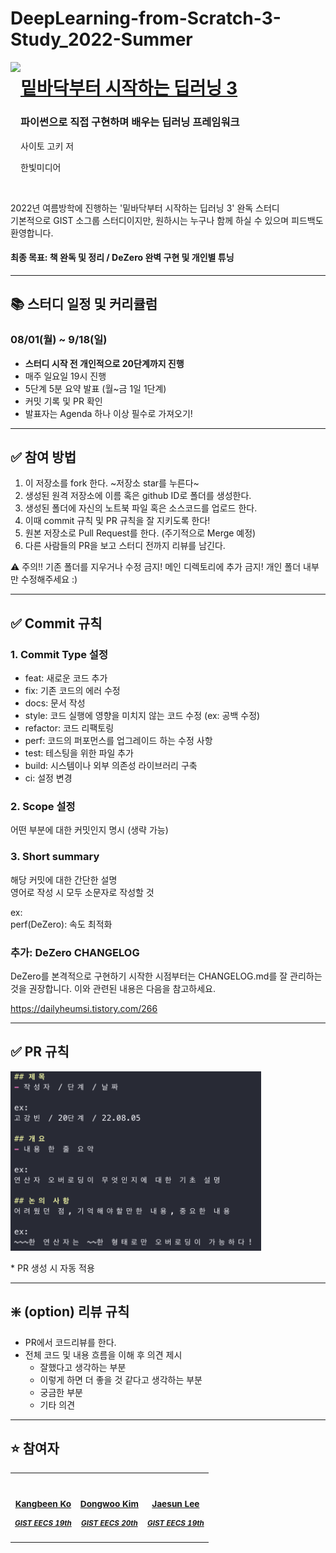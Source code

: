# DeepLearning-from-Scratch-3-Study_2022-Summer
<p>
<a href="http://www.yes24.com/Product/Goods/95343845">  
<img src="https://github.com/WegraLee/deep-learning-from-scratch-3/blob/master/cover.jpg" height="200" align=left></a>
  <a href="http://www.yes24.com/Product/Goods/95343845">
  <h1>밑바닥부터 시작하는 딥러닝 3</h1></a>
  <h3>파이썬으로 직접 구현하며 배우는 딥러닝 프레임워크</h3>
  <p>사이토 고키 저</p>
  <p>한빛미디어</p>
</p>

<br>

2022년 여름방학에 진행하는 '밑바닥부터 시작하는 딥러닝 3' 완독 스터디<br>
기본적으로 GIST 소그룹 스터디이지만, 원하시는 누구나 함께 하실 수 있으며 피드백도 환영합니다.<br>


#### 최종 목표: 책 완독 및 정리 / DeZero 완벽 구현 및 개인별 튜닝

---

## 📚 스터디 일정 및 커리큘럼
### 08/01(월) ~ 9/18(일)

- **스터디 시작 전 개인적으로 20단계까지 진행**
- 매주 일요일 19시 진행
- 5단계 5분 요약 발표 (월~금 1일 1단계)
- 커밋 기록 및 PR 확인
- 발표자는 Agenda 하나 이상 필수로 가져오기!

---

## ✅ 참여 방법

1. 이 저장소를 fork 한다. ~저장소 star를 누른다~
2. 생성된 원격 저장소에 이름 혹은 github ID로 폴더를 생성한다.
3. 생성된 폴더에 자신의 노트북 파일 혹은 소스코드를 업로드 한다.
4. 이때 commit 규칙 및 PR 규칙을 잘 지키도록 한다!
5. 원본 저장소로 Pull Request를 한다. (주기적으로 Merge 예정)
6. 다른 사람들의 PR을 보고 스터디 전까지 리뷰를 남긴다.

⚠️ 주의!! 기존 폴더를 지우거나 수정 금지! 메인 디렉토리에 추가 금지! 개인 폴더 내부만 수정해주세요 :)

---

## ✅ Commit 규칙

### 1. Commit Type 설정
  - feat: 새로운 코드 추가
  - fix: 기존 코드의 에러 수정
  - docs: 문서 작성
  - style: 코드 실행에 영향을 미치지 않는 코드 수정 (ex: 공백 수정)
  - refactor: 코드 리팩토링
  - perf: 코드의 퍼포먼스를 업그레이드 하는 수정 사항
  - test: 테스팅을 위한 파일 추가
  - build: 시스템이나 외부 의존성 라이브러리 구축
  - ci: 설정 변경

### 2. Scope 설정
어떤 부분에 대한 커밋인지 명시 (생략 가능)

### 3. Short summary
해당 커밋에 대한 간단한 설명<br>
영어로 작성 시 모두 소문자로 작성할 것

ex:<br>
perf(DeZero): 속도 최적화

### 추가: DeZero CHANGELOG
DeZero를 본격적으로 구현하기 시작한 시점부터는 CHANGELOG.md를 잘 관리하는 것을 권장합니다.
이와 관련된 내용은 다음을 참고하세요.

https://dailyheumsi.tistory.com/266

----

## ✅ PR 규칙

<img width="401" alt="image" src="pull-request-template.png">

<br>

\* PR 생성 시 자동 적용

----

## ❇️ (option) 리뷰 규칙

- PR에서 코드리뷰를 한다.
- 전체 코드 및 내용 흐름을 이해 후 의견 제시
  - 잘했다고 생각하는 부분
  - 이렇게 하면 더 좋을 것 같다고 생각하는 부분
  - 궁금한 부분
  - 기타 의견

----

## ⭐️ 참여자
<table align='center'>
  <tr>
    <td align="center">
      <a href="https://github.com/KevinTheRainmaker"><img src="https://github.com/KevinTheRainmaker.png" width="200" alt=""/>
        <sub>
          <h3>Kangbeen Ko</h3>
          <h5>GIST EECS 19th</h5>
        </sub></a>
      </td>
    <td align="center">
      <a href="https://github.com/dwjustin"><img src="https://github.com/dwjustin.png" width="200" alt=""/>
        <sub>
          <h3>Dongwoo Kim</h3>
          <h5>GIST EECS 20th</h5>
        </sub></a>
      </td>
    <td align="center">
      <a href="https://github.com/Reelect"><img src="https://github.com/Reelect.png" width="200" alt=""/>
        <sub>
          <h3>Jaesun Lee</h3>
          <h5>GIST EECS 19th</h5>
        </sub></a>
      </td>
  </tr>
</table>

<!--     <td align="center">
      <a href="https://github.com/willystumblr"><img src="https://github.com/willystumblr.png" width="200" alt=""/>
        <sub>
          <h3>Minseo Kim</h3>
          <h5>GIST EECS 20th</h5>
        </sub></a>
      </td> -->
<br>
